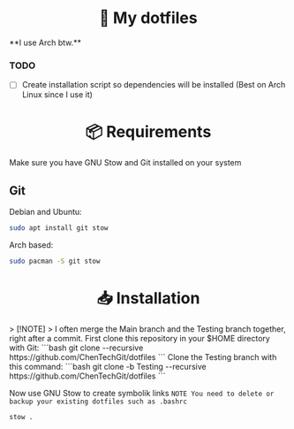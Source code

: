 <h1 align="center">📄 My dotfiles</h1>
**I use Arch btw.**

### TODO
- [ ] Create installation script so dependencies will be installed (Best on Arch Linux since I use it)

<h1 align="center">📦 Requirements</h1>

Make sure you have GNU Stow and Git installed on your system

## Git
Debian and Ubuntu:
```bash
sudo apt install git stow
```

Arch based:
```bash
sudo pacman -S git stow
```
<h1 align="center">📥 Installation</h1>
> [!NOTE]  
> I often merge the Main branch and the Testing branch together, right after a commit.
First clone this repository in your $HOME directory with Git:
```bash
git clone --recursive https://github.com/ChenTechGit/dotfiles
```
Clone the Testing branch with this command:
```bash
git clone -b Testing --recursive https://github.com/ChenTechGit/dotfiles
```

Now use GNU Stow to create symbolik links
`NOTE You need to delete or backup your existing dotfiles such as .bashrc`
```bash
stow .
```
